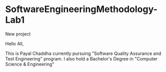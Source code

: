 # SoftwareEngineeringMethodology-Lab1
New project

Hello All,

This is Payal Chaddha currently pursuing "Software Quality Assurance and Test Engineering" program.
I also hold a Bachelor's Degree in "Computer Science & Engineering"
